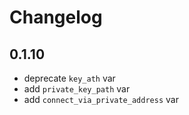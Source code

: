 # Changelog

## 0.1.10

* deprecate `key_ath` var
* add `private_key_path` var
* add `connect_via_private_address` var
